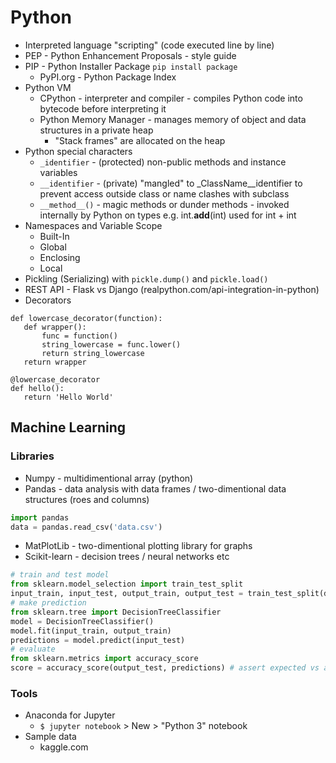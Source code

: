 # Python
- Interpreted language "scripting" (code executed line by line)
- PEP - Python Enhancement Proposals - style guide
- PIP - Python Installer Package `pip install package`
  - PyPI.org - Python Package Index
- Python VM
  - CPython - interpreter and compiler - compiles Python code into bytecode before interpreting it
  - Python Memory Manager - manages memory of object and data structures in a private heap
    - "Stack frames" are allocated on the heap 
- Python special characters
  - `_identifier` -  (protected) non-public methods and instance variables
  - `__identifier` - (private) "mangled" to _ClassName__identifier to prevent access outside class or name clashes with subclass
  - `__method__()` - magic methods or dunder methods - invoked internally by Python on types e.g. int.__add__(int) used for int + int 
- Namespaces and Variable Scope
  - Built-In
  - Global
  - Enclosing
  - Local
- Pickling (Serializing) with `pickle.dump()` and `pickle.load()`
- REST API - Flask vs Django (realpython.com/api-integration-in-python)  
- Decorators
```
def lowercase_decorator(function):
   def wrapper():
       func = function()
       string_lowercase = func.lower()
       return string_lowercase
   return wrapper

@lowercase_decorator
def hello():
   return 'Hello World'   
```

## Machine Learning
### Libraries
- Numpy - multidimentional array (python)
- Pandas - data analysis with data frames / two-dimentional data structures (roes and columns)
```python
import pandas
data = pandas.read_csv('data.csv')
```
- MatPlotLib - two-dimentional plotting library for graphs
- Scikit-learn - decision trees / neural networks etc
```python
# train and test model
from sklearn.model_selection import train_test_split
input_train, input_test, output_train, output_test = train_test_split(data['input_column'], data['output_column'], test_size=0.2)
# make prediction
from sklearn.tree import DecisionTreeClassifier
model = DecisionTreeClassifier()
model.fit(input_train, output_train)
predictions = model.predict(input_test)
# evaluate
from sklearn.metrics import accuracy_score
score = accuracy_score(output_test, predictions) # assert expected vs actual = score from 0-1
```

### Tools
- Anaconda for Jupyter
    - `$ jupyter notebook` > New > "Python 3" notebook
- Sample data
    - kaggle.com
